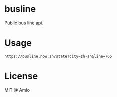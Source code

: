 # busline

Public bus line api.

# Usage

```
https://busline.now.sh/state?city=zh-sh&line=765
```

# License

MIT @ Amio
